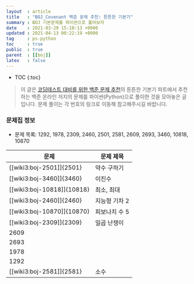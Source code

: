 ```yaml
---
layout  : article
title   : "BOJ_Covenant 백준 문제 추천: 튼튼한 기본기"
summary : BOJ 기본문제를 파이썬으로 풀어보자
date    : 2021-03-29 15:10:13 +0900
updated : 2021-04-13 00:22:19 +0900
tag     : ps-python
toc     : true
public  : true
parent  : [[boj]]
latex   : false
---
```

* TOC
{:toc}

> 이 글은 [코딩테스트 대비를 위한 백준 문제 추천](https://covenant.tistory.com/224)의 튼튼한 기본기 파트에서 추천하는 백준 온라인 저지의 문제를 파이썬(Python)으로 풀이한 것을 모아놓은 글입니다. 문제 풀이는 각 번호의 링크로 이동해 참고해주시길 바랍니다.

### 문제집 정보

* 문제 목록: 1292, 1978, 2309, 2460, 2501, 2581, 2609, 2693, 3460, 10818, 10870

| 문제                       | 문제 제목      |
| -------------------------- | -------------- |
| [[wiki3:boj-2501]]{2501}   | 약수 구하기    |
| [[wiki3:boj-3460]]{3460}   | 이진수         |
| [[wiki3:boj-10818]]{10818} | 최소, 최대     |
| [[wiki3:boj-2460]]{2460}   | 지능형 기차 2  |
| [[wiki3:boj-10870]]{10870} | 피보나치 수 5  |
| [[wiki3:boj-2309]]{2309}   | 일곱 난쟁이    |
| 2609                       |                |
| 2693                       |                |
| 1978                       |                |
| 1292                       |                |
| [[wiki3:boj-2581]]{2581}   | 소수           |
